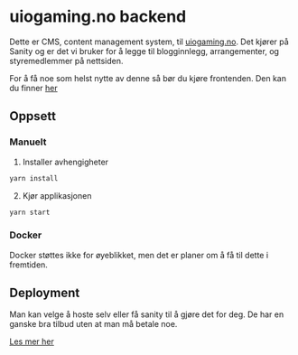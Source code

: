 # uiogaming.no backend

Dette er CMS, content management system, til [uiogaming.no](https://uiogaming.no). Det kjører på Sanity og er det vi bruker for å legge til blogginnlegg, arrangementer, og styremedlemmer på nettsiden.

For å få noe som helst nytte av denne så bør du kjøre frontenden. Den kan du finner [her](https://github.com/UiO-Gaming/uiogaming.no)

## Oppsett

### Manuelt

1. Installer avhengigheter

```bash
yarn install
```

2. Kjør applikasjonen

```bash
yarn start
```

### Docker

Docker støttes ikke for øyeblikket, men det er planer om å få til dette i fremtiden.

## Deployment

Man kan velge å hoste selv eller få sanity til å gjøre det for deg. De har en ganske bra tilbud uten at man må betale noe.

[Les mer her](https://www.sanity.io/docs/deployment)
